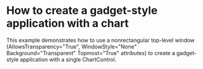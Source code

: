 # How to create a gadget-style application with a chart


<p>This example demonstrates how to use a nonrectangular top-level window (AllowsTransparency="True", WindowStyle="None" Background="Transparent" Topmost="True" attributes) to create a gadget-style application with a single ChartControl.</p>

<br/>


